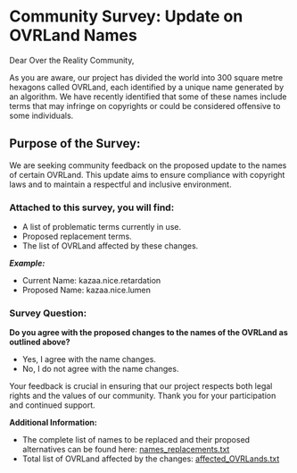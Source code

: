 # Community Survey: Update on OVRLand Names

Dear Over the Reality Community,

As you are aware, our project has divided the world into 300 square metre hexagons called OVRLand, each identified by a unique name generated by an algorithm. We have recently identified that some of these names include terms that may infringe on copyrights or could be considered offensive to some individuals.

## Purpose of the Survey:

We are seeking community feedback on the proposed update to the names of certain OVRLand. This update aims to ensure compliance with copyright laws and to maintain a respectful and inclusive environment.

### Attached to this survey, you will find:

- A list of problematic terms currently in use.
- Proposed replacement terms.
- The list of OVRLand affected by these changes.

***Example:***

- Current Name: kazaa.nice.retardation
- Proposed Name: kazaa.nice.lumen

### Survey Question:

**Do you agree with the proposed changes to the names of the OVRLand as outlined above?**

- Yes, I agree with the name changes.
- No, I do not agree with the name changes.

Your feedback is crucial in ensuring that our project respects both legal rights and the values of our community. Thank you for your participation and continued support.

**Additional Information:**

- The complete list of names to be replaced and their proposed alternatives can be found here: [names_replacements.txt](names_replacements.txt)
- Total list of OVRLand affected by the changes: [affected_OVRLands.txt](affected_OVRLands.txt)
